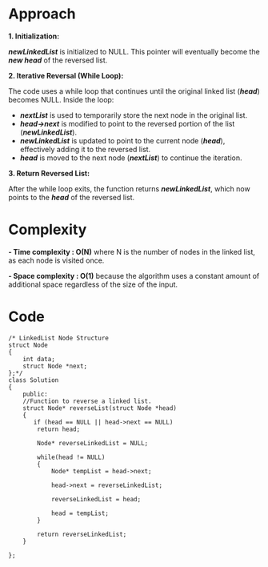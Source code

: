 # Approach
**1. Initialization:**

***newLinkedList*** is initialized to NULL. This pointer will eventually become the ***new head*** of the reversed list.

**2. Iterative Reversal (While Loop):**

The code uses a while loop that continues until the original linked list (***head***) becomes NULL.
Inside the loop:

- ***nextList*** is used to temporarily store the next node in the original list.
- ***head->next*** is modified to point to the reversed portion of the list (***newLinkedList***).
- ***newLinkedList*** is updated to point to the current node (***head***), effectively adding it to the reversed list.
- ***head*** is moved to the next node (***nextList***) to continue the iteration.

**3. Return Reversed List:**

After the while loop exits, the function returns ***newLinkedList***, which now points to the ***head*** of the reversed list.

# Complexity
**- Time complexity : O(N)**
where N is the number of nodes in the linked list, as each node is visited once.

**- Space complexity : O(1)**
because the algorithm uses a constant amount of additional space regardless of the size of the input.

# Code
```
/* LinkedList Node Structure
struct Node
{
    int data;
    struct Node *next;
};*/
class Solution
{
    public:
    //Function to reverse a linked list.
    struct Node* reverseList(struct Node *head)
    {
       if (head == NULL || head->next == NULL)
        return head;
        
        Node* reverseLinkedList = NULL;
        
        while(head != NULL)
        {
            Node* tempList = head->next;
            
            head->next = reverseLinkedList;
            
            reverseLinkedList = head;
            
            head = tempList;
        }
        
        return reverseLinkedList;
    }
    
};
```